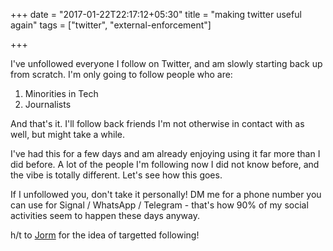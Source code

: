+++
date = "2017-01-22T22:17:12+05:30"
title = "making twitter useful again"
tags = ["twitter", "external-enforcement"]

+++

I've unfollowed everyone I follow on Twitter, and am slowly starting back up from scratch. I'm only going to follow people who are:

1. Minorities in Tech
2. Journalists

And that's it. I'll follow back friends I'm not otherwise in contact with as well, but might take a while.

I've had this for a few days and am already enjoying using it far more than I did before. A lot of the people I'm following now I did not know before, and the vibe is totally different. Let's see how this goes.

If I unfollowed you, don't take it personally! DM me for a phone number you can use for Signal / WhatsApp / Telegram - that's how 90% of my social activities seem to happen these days anyway.

h/t to [Jorm](http://www.gaijin.com/) for the idea of targetted following!
